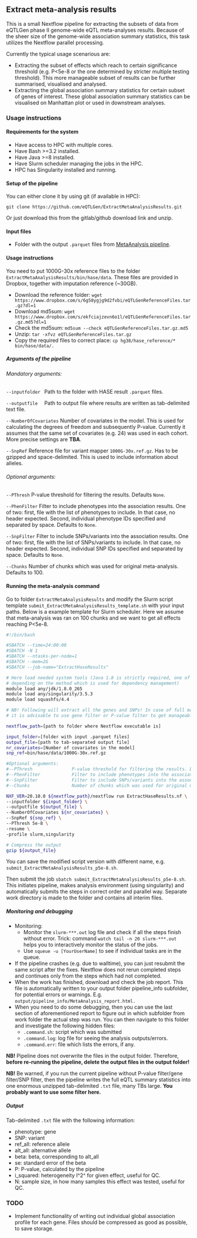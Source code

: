 ## Extract meta-analysis results

This is a small Nextflow pipeline for extracting the subsets of data from eQTLGen phase II genome-wide eQTL meta-analyses results. Because of the sheer size of the genome-wide association summary statistics, this task utilizes the Nextflow parallel processing.

Currently the typical usage scenarious are:

- Extracting the subset of effects which reach to certain significance threshold (e.g. P<5e-8 or the one determined by stricter multiple testing threshold). This more manageable subset of results can be further summarised, visualised and analysed.
- Extracting the global association summary statistics for certain subset of genes of interest. These global association summary statistics can be visualised on Manhattan plot or used in downstream analyses.

### Usage instructions

#### Requirements for the system

- Have access to HPC with multiple cores.
- Have Bash >=3.2 installed.
- Have Java >=8 installed.
- Have Slurm scheduler managing the jobs in the HPC.
- HPC has Singularity installed and running.

#### Setup of the pipeline
You can either clone it by using git (if available in HPC):

`git clone https://github.com/eQTLGen/ExtractMetaAnalysisResults.git`

Or just download this from the gitlab/github download link and unzip.

#### Input files

- Folder with the output `.parquet` files from [MetaAnalysis pipeline](https://github.com/eQTLGen/MetaAnalysis).

#### Usage instructions

You need to put 1000G-30x reference files to the folder `ExtractMetaAnalysisResults/bin/hase/data`. These files are provided in Dropbox, together with imputation reference (~30GB).

- Download the reference folder: `wget https://www.dropbox.com/s/6g58ygjg9d2fvbi/eQTLGenReferenceFiles.tar.gz?dl=1`
- Download md5sum: `wget https://www.dropbox.com/s/ekfciajzevn6o1l/eQTLGenReferenceFiles.tar.gz.md5?dl=1`
- Check the md5sum: `md5sum --check eQTLGenReferenceFiles.tar.gz.md5`
- Unzip: `tar -xfvz eQTLGenReferenceFiles.tar.gz`
- Copy the required files to correct place: `cp hg38/hase_reference/* bin/hase/data/.`

##### Arguments of the pipeline

###### Mandatory arguments:

`--inputfolder `    Path to the folder with HASE result `.parquet` files.

`--outputfile  `    Path to output file where results are written as tab-delimited text file.

`--NumberOfCovariates`  Number of covariates in the model. This is used for calculating the degrees of freedom and subsequently P-value. Currently it assumes that the same set of covariates (e.g. 24) was used in each cohort. More precise settings are **TBA**.

`--SnpRef`  Reference file for variant mapper `1000G-30x.ref.gz`. Has to be gzipped and space-delimited. This is used to include information about alleles.

###### Optional arguments:

`--PThresh` P-value threshold for filtering the results. Defaults `None`.

`--PhenFilter`  Filter to include phenotypes into the association results. One of two: first, file with the list of phenotypes to include. In that case, no header expected. Second, individual phenotype IDs specified and separated by space. Defaults to `None`.

`--SnpFilter`   Filter to include SNPs/variants into the association results.  One of two: first, file with the list of SNPs/variants to include. In that case, no header expected. Second, individual SNP IDs specified and separated by space. Defaults to `None`.

`--Chunks`    Number of chunks which was used for original meta-analysis. Defaults to 100.

#### Running the meta-analysis command

Go to folder `ExtractMetaAnalysisResults` and modify the Slurm script template `submit_ExtractMetaAnalysisResults_template.sh` with your input paths. Below is a example template for Slurm scheduler. Here we assume that meta-analysis was ran on 100 chunks and we want to get all effects reaching P<5e-8.

```bash
#!/bin/bash

#SBATCH --time=24:00:00
#SBATCH -N 1
#SBATCH --ntasks-per-node=1
#SBATCH --mem=2G
#SBATCH --job-name="ExtractHaseResults"

# Here load needed system tools (Java 1.8 is strictly required, one of two: singularity or conda for python 2.7 are needed,
# depending on the method which is used for dependency management)
module load any/jdk/1.8.0_265
module load any/singularity/3.5.3
module load squashfs/4.4

# NB! Following will extract all the genes and SNPs! In case of full mapping, 
# it is advisable to use gene filter or P-value filter to get manageable subset!

nextflow_path=[path to folder where Nextflow executable is]

input_folder=[folder with input .parquet files]
output_file=[path to tab-separated output file]
nr_covariates=[Number of covariates in the model]
snp_ref=bin/hase/data/1000G-30x.ref.gz

#Optional arguments:
#--PThresh               P-value threshold for filtering the results. Defaults None.
#--PhenFilter            Filter to include phenotypes into the association results. One of two: first, file with the list of phenotypes to include. In that case, no header expected. Second, individual phenotype IDs specified and separated by space. Defaults to None.
#--SnpFilter             Filter to include SNPs/variants into the association results.  One of two: first, file with the list of SNPs/variants to include. In that case, no header expected. Second, individual SNP IDs specified and separated by space. Defaults to None.
#--Chunks                Number of chunks which was used for original meta-analysis. Defaults to 100.

NXF_VER=20.10.0 ${nextflow_path}/nextflow run ExtractHaseResults.nf \
--inputfolder ${input_folder} \
--outputfile ${output_file} \
--NumberOfCovariates ${nr_covariates} \
--SnpRef ${snp_ref} \
--PThresh 5e-8 \
-resume \
-profile slurm,singularity

# Compress the output
gzip ${output_file}
```

You can save the modified script version with different name, e.g. `submit_ExtractMetaAnalysisResults_p5e-8.sh`.

Then submit the job `sbatch submit_ExtractMetaAnalysisResults_p5e-8.sh`. This initiates pipeline, makes analysis environment (using singularity) and automatically submits the steps in correct order and parallel way. Separate work directory is made to the folder and contains all interim files.

##### Monitoring and debugging

- Monitoring:
  - Monitor the `slurm-***.out` log file and check if all the steps finish without error. Trick: command `watch tail -n 20 slurm-***.out` helps you to interactively monitor the status of the jobs.
  - Use `squeue -u [YourUserName]` to see if individual tasks are in the queue.
- If the pipeline crashes (e.g. due to walltime), you can just resubmit the same script after the fixes. Nextflow does not rerun completed steps and continues only from the steps which had not completed.
- When the work has finished, download and check the job report. This file is automatically written to your output folder pipeline_info subfolder, for potential errors or warnings. E.g. `output/pipeline_info/MetaAnalysis_report.html.`
- When you need to do some debugging, then you can use the last section of aforementioned report to figure out in which subfolder from work folder the actual step was run. You can then navigate to this folder and investigate the following hidden files:
  - `.command.sh`: script which was submitted
  - `.command.log`: log file for seeing the analysis outputs/errors.
  - `.command.err`: file which lists the errors, if any.

**NB!** Pipeline does not overwrite the files in the output folder. Therefore, **before re-running the pipeline, delete the output files in the output folder!**

**NB!** Be warned, if you run the current pipeline without P-value filter/gene filter/SNP filter, then the pipeline writes the full eQTL summary statistics into one enormous unzipped tab-delimited `.txt` file, many TBs large. **You probably want to use some filter here.** 

##### Output

Tab-delimited `.txt` file with the following information:

- phenotype: gene
- SNP: variant
- ref_all: reference allele
- alt_all: alternative allele
- beta: beta, corresponding to alt_all
- se: standard error of the beta
- P: P-value, calculated by the pipeline
- i_squared: heterogeneity I^2^ for given effect, useful for QC.
- N: sample size, in how many samples this effect was tested, useful for QC.

### TODO

- Implement functionality of writing out individual global association profile for each gene. Files should be compressed as good as possible, to save storage.